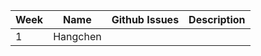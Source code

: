 | **Week** | **Name** | **Github Issues** | **Description**                                                                                                                                                                             |
|----------|----------|--|---------------------------------------------------------------------------------------------------------------------------------------------------------------------------------------------|
| 1        | Hangchen |  |   |



